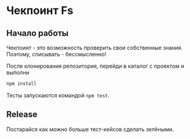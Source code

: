 # Чекпоинт Fs

## Начало работы

Чекпоинт - это возможность проверить свои собственные знания. Поэтому, 
списывать - бессмысленно!

После клонирования репозитория, перейди в каталог с проектом и выполни
```bash
npm install
```

Тесты запускаются командой `npm test`.

## Release

Постарайся как можно больше тест-кейсов сделать зелёными.
